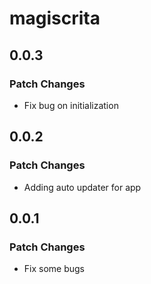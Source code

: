 # magiscrita

## 0.0.3

### Patch Changes

- Fix bug on initialization

## 0.0.2

### Patch Changes

- Adding auto updater for app

## 0.0.1

### Patch Changes

- Fix some bugs
